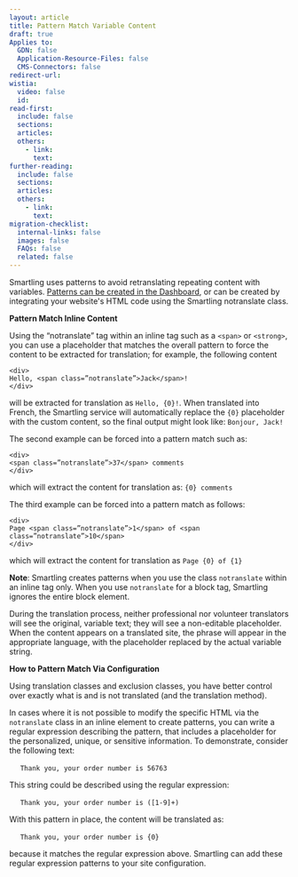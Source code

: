 ```yaml
---
layout: article
title: Pattern Match Variable Content
draft: true
Applies to:
  GDN: false
  Application-Resource-Files: false
  CMS-Connectors: false
redirect-url:
wistia:
  video: false
  id:
read-first:
  include: false
  sections:
  articles:
  others:
    - link:
      text:
further-reading:
  include: false
  sections:
  articles:
  others:
    - link:
      text:
migration-checklist:
  internal-links: false
  images: false
  FAQs: false
  related: false
---
```

Smartling uses patterns to avoid retranslating repeating content with variables. [Patterns can be created in the Dashboard](/hc/en-us/articles/202660343), or can be created by integrating your website's HTML code using the Smartling notranslate class.

**Pattern Match Inline Content**

Using the “notranslate” tag within an inline tag such as a `<span>` or `<strong>`, you can use a placeholder that matches the overall pattern to force the content to be extracted for translation; for example, the following content  

~~~
<div>
Hello, <span class=”notranslate”>Jack</span>!
</div>
~~~

will be extracted for translation as `Hello, {0}!`. When translated into French, the Smartling service will automatically replace the `{0}` placeholder with the custom content, so the final output might look like: `Bonjour, Jack!`

The second example can be forced into a pattern match such as:

~~~
<div>
<span class=”notranslate”>37</span> comments
</div>
~~~

which will extract the content for translation as: `{0} comments` 

The third example can be forced into a pattern match as follows:

~~~
<div>
Page <span class=”notranslate”>1</span> of <span class=”notranslate”>10</span>
</div>
~~~

which will extract the content for translation as `Page {0} of {1}`

**Note**: Smartling creates patterns when you use the class `notranslate` within an inline tag only. When you use `notranslate` for a block tag, Smartling ignores the entire block element.

During the translation process, neither professional nor volunteer translators will see the original, variable text; they will see a non-editable placeholder. When the content appears on a translated site, the phrase will appear in the appropriate language, with the placeholder replaced by the actual variable string.

**How to Pattern Match Via Configuration**

Using translation classes and exclusion classes, you have better control over exactly what is and is not translated (and the translation method).

In cases where it is not possible to modify the specific HTML via the `notranslate` class in an inline element to create patterns, you can write a regular expression describing the pattern, that includes a placeholder for the personalized, unique, or sensitive information. To demonstrate, consider the following text:

     `Thank you, your order number is 56763`

This string could be described using the regular expression:

     `Thank you, your order number is ([1-9]+)`

With this pattern in place, the content will be translated as:

     `Thank you, your order number is {0}`

because it matches the regular expression above. Smartling can add these regular expression patterns to your site configuration.

